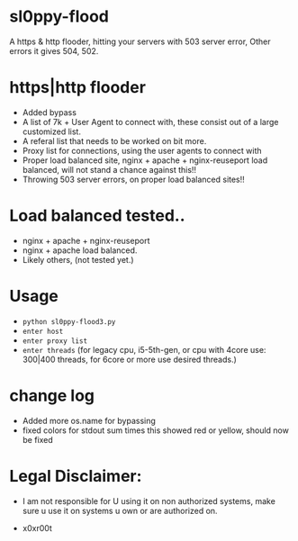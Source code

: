 # sl0ppy-flood
A https & http flooder, hitting your servers with 503 server error, Other errors it gives 504, 502.

# https|http flooder
* Added bypass
* A list of 7k + User Agent to connect with, these consist out of a large customized list. 
* A referal list that needs to be worked on bit more. 
* Proxy list for connections, using the user agents to connect with 
* Proper load balanced site, nginx + apache + nginx-reuseport load balanced, will not stand a chance against this!!
* Throwing 503 server errors, on proper load balanced sites!!

# Load balanced tested..
* nginx + apache + nginx-reuseport
* nginx + apache load balanced.
* Likely others, (not tested yet.)

# Usage 
* `python sl0ppy-flood3.py`
* `enter host`
* `enter proxy list`
* `enter threads` (for legacy cpu, i5-5th-gen, or cpu with 4core use: 300|400 threads, for 6core or more use desired threads.)

# change log 
* Added more os.name for bypassing 
* fixed colors for stdout sum times this showed red or yellow, should now be fixed
  
# Legal Disclaimer: 
* I am not responsible for U using it on non authorized systems, make sure u use it on systems u own or are authorized on. 

* x0xr00t 
